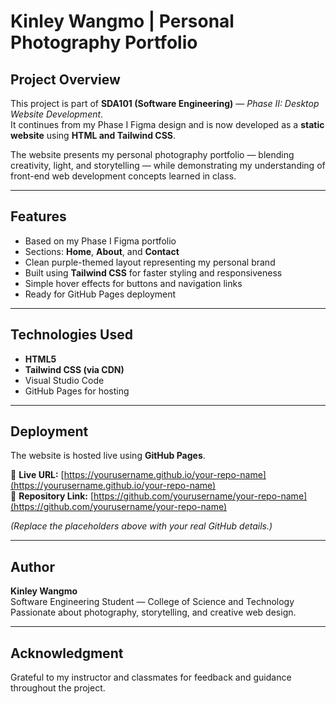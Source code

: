 # Kinley Wangmo | Personal Photography Portfolio

##  Project Overview
This project is part of **SDA101 (Software Engineering)** — *Phase II: Desktop Website Development*.  
It continues from my Phase I Figma design and is now developed as a **static website** using **HTML and Tailwind CSS**.

The website presents my personal photography portfolio — blending creativity, light, and storytelling — while demonstrating my understanding of front-end web development concepts learned in class.

---

##  Features
- Based on my Phase I Figma portfolio  
- Sections: **Home**, **About**, and **Contact**  
- Clean purple-themed layout representing my personal brand  
- Built using **Tailwind CSS** for faster styling and responsiveness  
- Simple hover effects for buttons and navigation links  
- Ready for GitHub Pages deployment  

---

##  Technologies Used
- **HTML5**  
- **Tailwind CSS (via CDN)**  
- Visual Studio Code  
- GitHub Pages for hosting  

---

##  Deployment
The website is hosted live using **GitHub Pages**.

🔗 **Live URL:** [https://yourusername.github.io/your-repo-name](https://yourusername.github.io/your-repo-name)  
🔗 **Repository Link:** [https://github.com/yourusername/your-repo-name](https://github.com/yourusername/your-repo-name)

*(Replace the placeholders above with your real GitHub details.)*

---

##  Author
**Kinley Wangmo**  
Software Engineering Student — College of Science and Technology  
Passionate about photography, storytelling, and creative web design.

---

##  Acknowledgment
Grateful to my instructor and classmates for feedback and guidance throughout the project.
